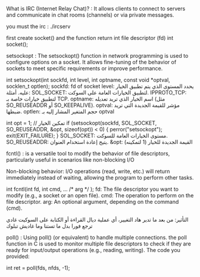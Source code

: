 What is IRC (Internet Relay Chat)? :
    It allows clients to connect to servers and communicate in chat rooms (channels) or via private messages.

you must the irc : ./ircserv <port> <password>

first create socket() and the function return int file descriptor (fd)
int socket();



setsockopt :
    The setsockopt() function in network programming is used to configure options on a socket.
It allows fine-tuning of the behavior of sockets to meet specific requirements or improve performance.

int setsockopt(int sockfd, int level, int optname, const void *optval, socklen_t optlen);
    sockfd: fd of socket
    level: يحدد المستوى الذي يتم تطبيق الخيار عليه. أمثلة: SOL_SOCKET: لتطبيق الخيارات العامة على السوكت.
IPPROTO_TCP: لتطبيق خيارات خاصة بـ TCP.
    optname: اسم الخيار الذي تريد تعديله (مثل SO_REUSEADDR أو SO_KEEPALIVE).
    optval: مؤشر للقيمة الجديدة التي تريد ضبطها.
    optlen: حجم المتغير المشار إليه بـ optval

int opt = 1; // تمكين الخيار
if (setsockopt(sockfd, SOL_SOCKET, SO_REUSEADDR, &opt, sizeof(opt)) < 0) {
    perror("setsockopt");
    exit(EXIT_FAILURE);
}
SOL_SOCKET: مستوى الخيارات العامة للسوكت.
SO_REUSEADDR: يتيح إعادة استخدام العنوان.
&opt: القيمة الجديدة للخيار (1 لتمكينه)


fcntl() :
     is a versatile tool to modify the behavior of file descriptors, particularly useful in scenarios like non-blocking I/O

Non-blocking behavior: I/O operations (read, write, etc.) will return immediately instead of waiting,
allowing the program to perform other tasks.

int fcntl(int fd, int cmd, ... /* arg */ );
    fd: The file descriptor you want to modify (e.g., a socket or an open file).
    cmd: The operation to perform on the file descriptor.
    arg: An optional argument, depending on the command (cmd).


التأثير: من بعد ما تدير هاد التغيير، أي عملية ديال القراءة أو الكتابة على السوكيت غادي ترجع فورا بدل ما تستنا وما غاديش تبلوك

poll()  : Using poll() (or equivalent) to handle multiple connections.
    the poll function in C is used to monitor multiple file descriptors to check 
if they are ready for input/output operations (e.g., reading, writing). The code you provided:

int ret = poll(fds, nfds, -1);
